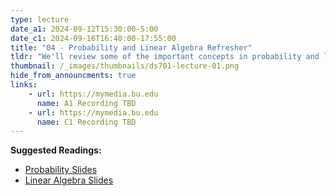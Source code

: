 ```yaml
---
type: lecture
date_a1: 2024-09-12T15:30:00-5:00
date_c1: 2024-09-16T16:40:00-17:55:00
title: "04 - Probability and Linear Algebra Refresher"
tldr: "We'll review some of the important concepts in probability and linear algebra which we will then apply in later lectures."
thumbnail: /_images/thumbnails/ds701-lecture-01.png
hide_from_announcments: true
links: 
    - url: https://mymedia.bu.edu
      name: A1 Recording TBD
    - url: https://mymedia.bu.edu
      name: C1 Recording TBD
---
```


**Suggested Readings:**
- [Probability Slides](https://tools4ds.github.io/DS701-Course-Notes/03-Probability-and-Statistics-Refresher.html)
- [Linear Algebra Slides](https://tools4ds.github.io/DS701-Course-Notes/04-Linear-Algebra-Refresher.html)
